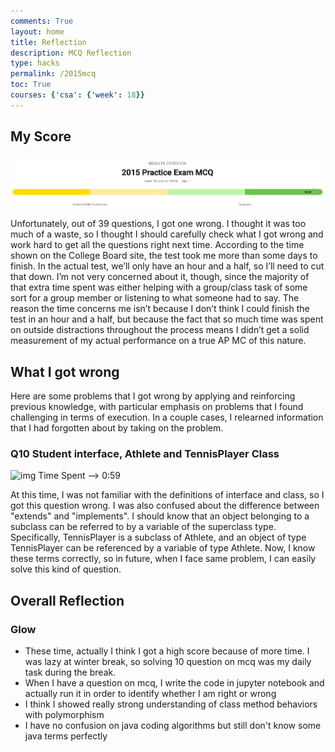 ```yaml
---
comments: True
layout: home
title: Reflection
description: MCQ Reflection
type: hacks
permalink: /2015mcq
toc: True
courses: {'csa': {'week': 18}}
---
```

## My Score
![img](./images/2015mcq.png)

Unfortunately, out of 39 questions, I got one wrong. I thought it was too much of a waste, so I thought I should carefully check what I got wrong and work hard to get all the questions right next time. 
According to the time shown on the College Board site, the test took me more than some days to finish. In the actual test, we’ll only have an hour and a half, so I’ll need to cut that down. I’m not very concerned about it, though, since the majority of that extra time spent was either helping with a group/class task of some sort for a group member or listening to what someone had to say. The reason the time concerns me isn’t because I don’t think I could finish the test in an hour and a half, but because the fact that so much time was spent on outside distractions throughout the process means I didn’t get a solid measurement of my actual performance on a true AP MC of this nature.


## What I got wrong
Here are some problems that I got wrong by applying and reinforcing previous knowledge, with particular emphasis on problems that I found challenging in terms of execution. In a couple cases, I relearned information that I had forgotten about by taking on the problem.
### Q10 Student interface, Athlete and TennisPlayer Class
![img](./images/mcq10)
Time Spent --> 0:59     

At this time, I was not familiar with the definitions of interface and class, so I got this question wrong. I was also confused about the difference between "extends" and "implements". I should know that an object belonging to a subclass can be referred to by a variable of the superclass type. Specifically, TennisPlayer is a subclass of Athlete, and an object of type TennisPlayer can be referenced by a variable of type Athlete. Now, I know these terms correctly, so in future, when I face same problem, I can easily solve this kind of question. 

## Overall Reflection
### Glow
- These time, actually I think I got a high score because of more time. I was lazy at winter break, so solving 10 question on mcq was my daily task during the break. 
- When I have a question on mcq, I write the code in jupyter notebook and actually run it in order to identify whether I am right or wrong
- I think I showed really strong understanding of class method behaviors with polymorphism
- I have no confusion on java coding algorithms but still don't know some java terms perfectly 
